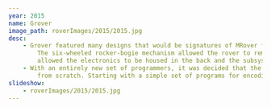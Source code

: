 ```yaml
---
year: 2015
name: Grover
image_path: roverImages/2015/2015.jpg
desc:
    - Grover featured many designs that would be signatures of MRover for the next few years. 
        The six-wheeled rocker-bogie mechanism allowed the rover to remain stable on uneven terrain, and the rectangular chassis
        allowed the electronics to be housed in the back and the subsystems in the front.
    - With an entirely new set of programmers, it was decided that the previous year's software was outdated and that the best move was to start
        from scratch. Starting with a simple set of programs for encoding joystick data at the base station and decoding it onboard the rover, our programmers began developing code that would be used in future years and learning lessons in developing a maintainable codebase.
slideshow: 
    - roverImages/2015/2015.jpg
---
```


<!-- Full name: Grover M. Rover -->
<!-- Other notes -->
<!-- 2013 Rover called "cydonia"-->
<!-- Theres also the 2011-2012ish era Mars society challenge entry that isn't exactly a rover-->